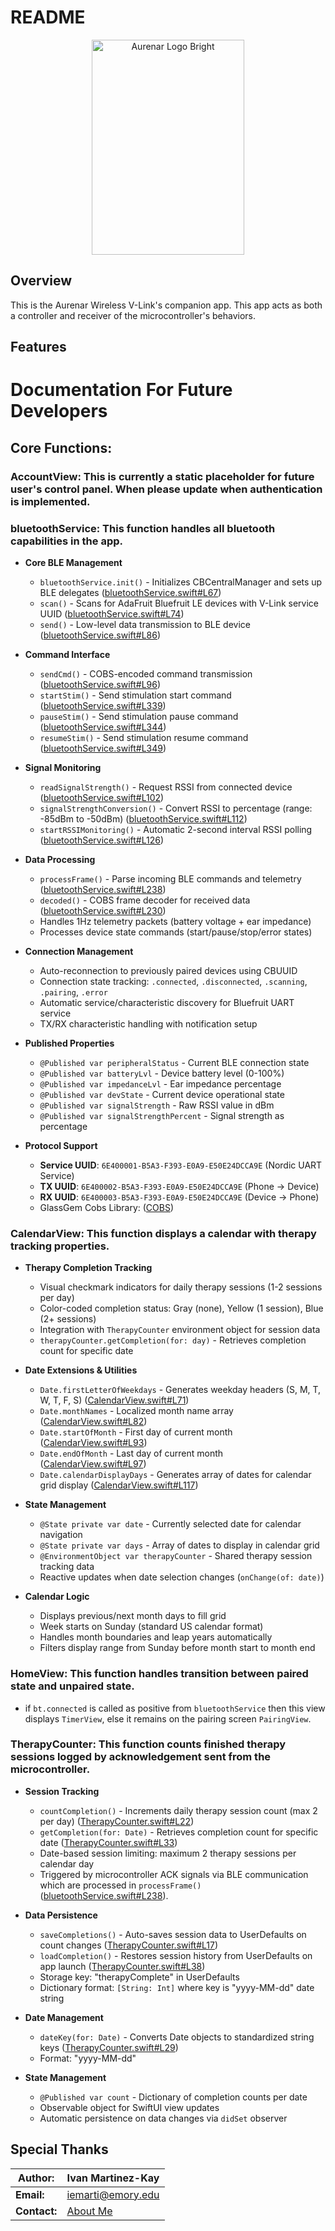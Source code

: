 # README

<p align="center">
 <img width="244" height="344" alt="Aurenar Logo Bright" src="https://github.com/user-attachments/assets/dcc4dfba-73f2-4649-ad2f-7cc867eb3b09" />
</p>

## Overview
This is the Aurenar Wireless V-Link's companion app. This app acts as both a controller and receiver of the microcontroller's behaviors.

## Features

# Documentation For Future Developers
## Core Functions: 
### **AccountView**: This is currently a static placeholder for future user's control panel. When please update when authentication is implemented.
### **bluetoothService**: This function handles all bluetooth capabilities in the app.
- **Core BLE Management**
  - `bluetoothService.init()` - Initializes CBCentralManager and sets up BLE delegates ([bluetoothService.swift#L67](https://github.com/IvanMK518/Firmware-AUR120/blob/main/bluetoothService.swift#L67))
  - `scan()` - Scans for AdaFruit Bluefruit LE devices with V-Link service UUID ([bluetoothService.swift#L74](https://github.com/IvanMK518/Firmware-AUR120/blob/main/bluetoothService.swift#L74))
  - `send()` - Low-level data transmission to BLE device ([bluetoothService.swift#L86](https://github.com/IvanMK518/Firmware-AUR120/blob/main/bluetoothService.swift#L86))

- **Command Interface**
  - `sendCmd()` - COBS-encoded command transmission ([bluetoothService.swift#L96](https://github.com/IvanMK518/Firmware-AUR120/blob/main/bluetoothService.swift#L96))
  - `startStim()` - Send stimulation start command ([bluetoothService.swift#L339](https://github.com/IvanMK518/Firmware-AUR120/blob/main/bluetoothService.swift#L339))
  - `pauseStim()` - Send stimulation pause command ([bluetoothService.swift#L344](https://github.com/IvanMK518/Firmware-AUR120/blob/main/bluetoothService.swift#L344))
  - `resumeStim()` - Send stimulation resume command ([bluetoothService.swift#L349](https://github.com/IvanMK518/Firmware-AUR120/blob/main/bluetoothService.swift#L349))

- **Signal Monitoring**
  - `readSignalStrength()` - Request RSSI from connected device ([bluetoothService.swift#L102](https://github.com/IvanMK518/Firmware-AUR120/blob/main/bluetoothService.swift#L102))
  - `signalStrengthConversion()` - Convert RSSI to percentage (range: -85dBm to -50dBm) ([bluetoothService.swift#L112](https://github.com/IvanMK518/Firmware-AUR120/blob/main/bluetoothService.swift#L112))
  - `startRSSIMonitoring()` - Automatic 2-second interval RSSI polling ([bluetoothService.swift#L126](https://github.com/IvanMK518/Firmware-AUR120/blob/main/bluetoothService.swift#L126))

- **Data Processing**
  - `processFrame()` - Parse incoming BLE commands and telemetry ([bluetoothService.swift#L238](https://github.com/IvanMK518/Firmware-AUR120/blob/main/bluetoothService.swift#L238))
  - `decoded()` - COBS frame decoder for received data ([bluetoothService.swift#L230](https://github.com/IvanMK518/Firmware-AUR120/blob/main/bluetoothService.swift#L230))
  - Handles 1Hz telemetry packets (battery voltage + ear impedance)
  - Processes device state commands (start/pause/stop/error states)

- **Connection Management**
  - Auto-reconnection to previously paired devices using CBUUID
  - Connection state tracking: `.connected`, `.disconnected`, `.scanning`, `.pairing`, `.error`
  - Automatic service/characteristic discovery for Bluefruit UART service
  - TX/RX characteristic handling with notification setup

- **Published Properties**
  - `@Published var peripheralStatus` - Current BLE connection state
  - `@Published var batteryLvl` - Device battery level (0-100%)
  - `@Published var impedanceLvl` - Ear impedance percentage
  - `@Published var devState` - Current device operational state
  - `@Published var signalStrength` - Raw RSSI value in dBm
  - `@Published var signalStrengthPercent` - Signal strength as percentage

- **Protocol Support**
  - **Service UUID**: `6E400001-B5A3-F393-E0A9-E50E24DCCA9E` (Nordic UART Service)
  - **TX UUID**: `6E400002-B5A3-F393-E0A9-E50E24DCCA9E` (Phone -> Device)
  - **RX UUID**: `6E400003-B5A3-F393-E0A9-E50E24DCCA9E` (Device -> Phone)
  - GlassGem Cobs Library: ([COBS](https://github.com/armadsen/GlassGem))

### **CalendarView**: This function displays a calendar with therapy tracking properties.
- **Therapy Completion Tracking**
  - Visual checkmark indicators for daily therapy sessions (1-2 sessions per day)
  - Color-coded completion status: Gray (none), Yellow (1 session), Blue (2+ sessions)
  - Integration with `TherapyCounter` environment object for session data
  - `therapyCounter.getCompletion(for: day)` - Retrieves completion count for specific date

- **Date Extensions & Utilities**
  - `Date.firstLetterOfWeekdays` - Generates weekday headers (S, M, T, W, T, F, S) ([CalendarView.swift#L71](https://github.com/IvanMK518/Firmware-AUR120/blob/main/CalendarView.swift#L71))
  - `Date.monthNames` - Localized month name array ([CalendarView.swift#L82](https://github.com/IvanMK518/Firmware-AUR120/blob/main/CalendarView.swift#L82))
  - `Date.startOfMonth` - First day of current month ([CalendarView.swift#L93](https://github.com/IvanMK518/Firmware-AUR120/blob/main/CalendarView.swift#L93))
  - `Date.endOfMonth` - Last day of current month ([CalendarView.swift#L97](https://github.com/IvanMK518/Firmware-AUR120/blob/main/CalendarView.swift#L97))
  - `Date.calendarDisplayDays` - Generates array of dates for calendar grid display ([CalendarView.swift#L117](https://github.com/IvanMK518/Firmware-AUR120/blob/main/CalendarView.swift#L117))

- **State Management**
  - `@State private var date` - Currently selected date for calendar navigation
  - `@State private var days` - Array of dates to display in calendar grid
  - `@EnvironmentObject var therapyCounter` - Shared therapy session tracking data
  - Reactive updates when date selection changes (`onChange(of: date)`)

- **Calendar Logic**
  - Displays previous/next month days to fill grid
  - Week starts on Sunday (standard US calendar format)
  - Handles month boundaries and leap years automatically
  - Filters display range from Sunday before month start to month end

### **HomeView**: This function handles transition between paired state and unpaired state.
  - if `bt.connected` is called as positive from `bluetoothService` then this view displays `TimerView`, else it remains on the pairing screen `PairingView`.

### **TherapyCounter**: This function counts finished therapy sessions logged by acknowledgement sent from the microcontroller.
- **Session Tracking**
  - `countCompletion()` - Increments daily therapy session count (max 2 per day) ([TherapyCounter.swift#L22](https://github.com/IvanMK518/Firmware-AUR120/blob/main/TherapyCounter.swift#L22))
  - `getCompletion(for: Date)` - Retrieves completion count for specific date ([TherapyCounter.swift#L33](https://github.com/IvanMK518/Firmware-AUR120/blob/main/TherapyCounter.swift#L33))
  - Date-based session limiting: maximum 2 therapy sessions per calendar day
  - Triggered by microcontroller ACK signals via BLE communication which are processed in `processFrame()` ([bluetoothService.swift#L238](https://github.com/IvanMK518/Firmware-AUR120/blob/main/bluetoothService.swift#L238)).

- **Data Persistence**
  - `saveCompletions()` - Auto-saves session data to UserDefaults on count changes ([TherapyCounter.swift#L17](https://github.com/IvanMK518/Firmware-AUR120/blob/main/TherapyCounter.swift#L17))
  - `loadCompletion()` - Restores session history from UserDefaults on app launch ([TherapyCounter.swift#L38](https://github.com/IvanMK518/Firmware-AUR120/blob/main/TherapyCounter.swift#L38))
  - Storage key: "therapyComplete" in UserDefaults
  - Dictionary format: `[String: Int]` where key is "yyyy-MM-dd" date string

- **Date Management**
  - `dateKey(for: Date)` - Converts Date objects to standardized string keys ([TherapyCounter.swift#L29](https://github.com/IvanMK518/Firmware-AUR120/blob/main/TherapyCounter.swift#L29))
  - Format: "yyyy-MM-dd"

- **State Management**
  - `@Published var count` - Dictionary of completion counts per date
  - Observable object for SwiftUI view updates
  - Automatic persistence on data changes via `didSet` observer


## Special Thanks


| **Author:**    | Ivan Martinez-Kay                                              |
|----------------|----------------------------------------------------------------|
| **Email:**     | [iemarti@emory.edu](mailto:iemarti@emory.edu)         |
| **Contact:**   | [About Me](https://ivan-mk-s-website.vercel.app/)             |
